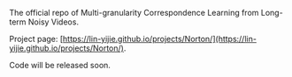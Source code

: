 The official repo of Multi-granularity Correspondence Learning from Long-term Noisy Videos.

Project page: [https://lin-yijie.github.io/projects/Norton/](https://lin-yijie.github.io/projects/Norton/).

Code will be released soon.
